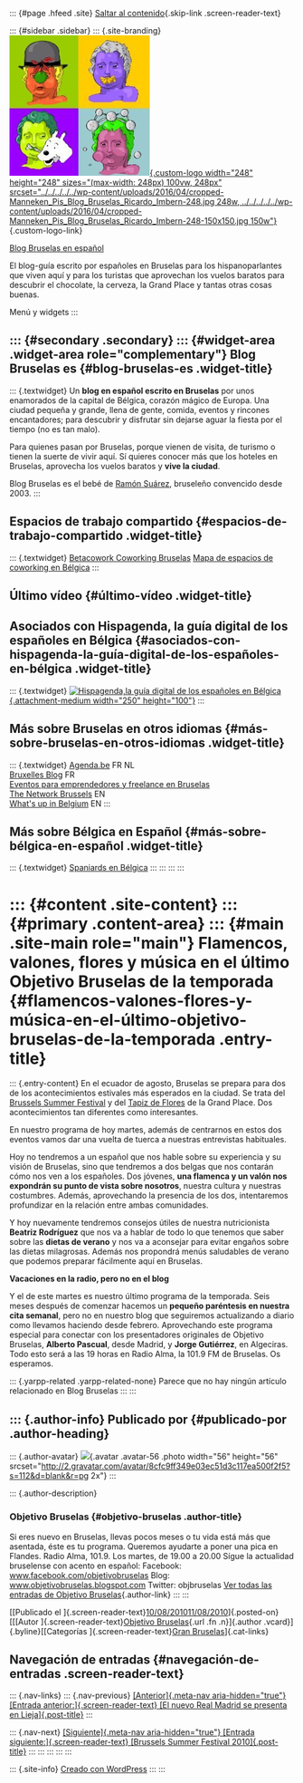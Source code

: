 ::: {#page .hfeed .site}
[Saltar al
contenido](../../../../../index.html?p=2940#content){.skip-link
.screen-reader-text}

::: {#sidebar .sidebar}
::: {.site-branding}
[![](../../../../../wp-content/uploads/2016/04/cropped-Manneken_Pis_Blog_Bruselas_Ricardo_Imbern-248.jpg){.custom-logo
width="248" height="248" sizes="(max-width: 248px) 100vw, 248px"
srcset="../../../../../wp-content/uploads/2016/04/cropped-Manneken_Pis_Blog_Bruselas_Ricardo_Imbern-248.jpg 248w, ../../../../../wp-content/uploads/2016/04/cropped-Manneken_Pis_Blog_Bruselas_Ricardo_Imbern-248-150x150.jpg 150w"}](../../../../../index.html){.custom-logo-link}

[Blog Bruselas en español](../../../../../index.html)

El blog-guía escrito por españoles en Bruselas para los hispanoparlantes
que viven aquí y para los turistas que aprovechan los vuelos baratos
para descubrir el chocolate, la cerveza, la Grand Place y tantas otras
cosas buenas.

Menú y widgets
:::

::: {#secondary .secondary}
::: {#widget-area .widget-area role="complementary"}
Blog Bruselas es {#blog-bruselas-es .widget-title}
----------------

::: {.textwidget}
Un **blog en español escrito en Bruselas** por unos enamorados de la
capital de Bélgica, corazón mágico de Europa. Una ciudad pequeña y
grande, llena de gente, comida, eventos y rincones encantadores; para
descubrir y disfrutar sin dejarse aguar la fiesta por el tiempo (no es
tan malo).

Para quienes pasan por Bruselas, porque vienen de visita, de turismo o
tienen la suerte de vivir aquí. Sí quieres conocer más que los hoteles
en Bruselas, aprovecha los vuelos baratos y **vive la ciudad**.

Blog Bruselas es el bebé de [Ramón Suárez](http://www.ramonsuarez.com),
bruseleño convencido desde 2003.
:::

Espacios de trabajo compartido {#espacios-de-trabajo-compartido .widget-title}
------------------------------

::: {.textwidget}
[Betacowork Coworking Bruselas](http://www.betacowork.com) [Mapa de
espacios de coworking en Bélgica](http://coworkingbelgium.com)
:::

Último vídeo {#último-vídeo .widget-title}
------------

Asociados con Hispagenda, la guía digital de los españoles en Bélgica {#asociados-con-hispagenda-la-guía-digital-de-los-españoles-en-bélgica .widget-title}
---------------------------------------------------------------------

::: {.textwidget}
[![Hispagenda,la guía digital de los españoles en
Bélgica](../../../../../wp-content/uploads/2010/04/Hispagenda-250px.gif "Hispagenda, la guía digital de los españoles en Bélgica"){.attachment-medium
width="250" height="100"}](http://www.hispagenda.com)
:::

Más sobre Bruselas en otros idiomas {#más-sobre-bruselas-en-otros-idiomas .widget-title}
-----------------------------------

::: {.textwidget}
[Agenda.be](http://www.agenda.be) FR NL\
[Bruxelles Blog](http://www.bxlblog.be/) FR\
[Eventos para emprendedores y freelance en
Bruselas](http://www.betacowork.com/events/)\
[The Network
Brussels](http://groups.yahoo.com/group/TheNetworkBrussels/) EN\
[What\'s up in Belgium](http://www.whatsupin.be/) EN
:::

Más sobre Bélgica en Español {#más-sobre-bélgica-en-español .widget-title}
----------------------------

::: {.textwidget}
[Spaniards en Bélgica](http://www.spaniards.es/paises/belgica)
:::
:::
:::
:::

::: {#content .site-content}
::: {#primary .content-area}
::: {#main .site-main role="main"}
Flamencos, valones, flores y música en el último Objetivo Bruselas de la temporada {#flamencos-valones-flores-y-música-en-el-último-objetivo-bruselas-de-la-temporada .entry-title}
==================================================================================

::: {.entry-content}
En el ecuador de agosto, Bruselas se prepara para dos de los
acontecimientos estivales más esperados en la ciudad. Se trata del
[Brussels Summer Festival](http://www.bsf.be) y del [Tapiz de
Flores](http://www.flowercarpet.be/site/main.php?lg=en) de la Grand
Place. Dos acontecimientos tan diferentes como interesantes.

En nuestro programa de hoy martes, además de centrarnos en estos dos
eventos vamos dar una vuelta de tuerca a nuestras entrevistas
habituales.

Hoy no tendremos a un español que nos hable sobre su experiencia y su
visión de Bruselas, sino que tendremos a dos belgas que nos contarán
cómo nos ven a los españoles. Dos jóvenes, **una flamenca y un valón nos
expondrán su punto de vista sobre nosotros**, nuestra cultura y nuestras
costumbres. Además, aprovechando la presencia de los dos, intentaremos
profundizar en la relación entre ambas comunidades.

Y hoy nuevamente tendremos consejos útiles de nuestra nutricionista
**Beatriz Rodríguez** que nos va a hablar de todo lo que tenemos que
saber sobre las **dietas de verano** y nos va a aconsejar para evitar
engaños sobre las dietas milagrosas. Además nos propondrá menús
saludables de verano que podemos preparar fácilmente aquí en Bruselas.

**Vacaciones en la radio, pero no en el blog**

Y el de este martes es nuestro último programa de la temporada. Seis
meses después de comenzar hacemos un **pequeño paréntesis en nuestra
cita semanal**, pero no en nuestro blog que seguiremos actualizando a
diario como llevamos haciendo desde febrero. Aprovechando este programa
especial para conectar con los presentadores originales de Objetivo
Bruselas, **Alberto Pascual**, desde Madrid, y **Jorge Gutiérrez**, en
Algeciras. Todo esto será a las 19 horas en Radio Alma, la 101.9 FM de
Bruselas. Os esperamos.

::: {.yarpp-related .yarpp-related-none}
Parece que no hay ningún artículo relacionado en Blog Bruselas
:::
:::

::: {.author-info}
Publicado por {#publicado-por .author-heading}
-------------

::: {.author-avatar}
![](http://2.gravatar.com/avatar/8cfc9ff349e03ec51d3c117ea500f2f5?s=56&d=blank&r=pg){.avatar
.avatar-56 .photo width="56" height="56"
srcset="http://2.gravatar.com/avatar/8cfc9ff349e03ec51d3c117ea500f2f5?s=112&d=blank&r=pg 2x"}
:::

::: {.author-description}
### Objetivo Bruselas {#objetivo-bruselas .author-title}

Si eres nuevo en Bruselas, llevas pocos meses o tu vida está más que
asentada, éste es tu programa. Queremos ayudarte a poner una pica en
Flandes. Radio Alma, 101.9. Los martes, de 19.00 a 20.00 Sígue la
actualidad bruselense con acento en español: Facebook:
www.facebook.com/objetivobruselas Blog:
www.objetivobruselas.blogspot.com Twitter: objbruselas [Ver todas las
entradas de Objetivo
Bruselas](../../../../author/objetivo-bruselas/index.html){.author-link}
:::
:::

[[Publicado el
]{.screen-reader-text}[10/08/201011/08/2010](../../../../../index.html?p=2940)]{.posted-on}[[[Autor
]{.screen-reader-text}[Objetivo
Bruselas](../../../../author/objetivo-bruselas/index.html){.url .fn
.n}]{.author .vcard}]{.byline}[[Categorías ]{.screen-reader-text}[Gran
Bruselas](../../../../category/gran-bruselas/index.html)]{.cat-links}

Navegación de entradas {#navegación-de-entradas .screen-reader-text}
----------------------

::: {.nav-links}
::: {.nav-previous}
[[Anterior]{.meta-nav aria-hidden="true"} [Entrada
anterior:]{.screen-reader-text} [El nuevo Real Madrid se presenta en
Lieja]{.post-title}](../../../../../index.html?p=2933)
:::

::: {.nav-next}
[[Siguiente]{.meta-nav aria-hidden="true"} [Entrada
siguiente:]{.screen-reader-text} [Brussels Summer Festival
2010]{.post-title}](../../../../../index.html?p=2948)
:::
:::
:::
:::
:::

::: {.site-info}
[Creado con WordPress](https://es.wordpress.org/)
:::
:::
